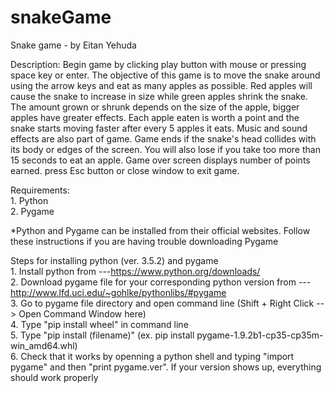 # snakeGame
Snake game - by Eitan Yehuda

Description:
Begin game by clicking play button with mouse or pressing space key or enter. The objective of this game is to move the snake around using the arrow keys and eat as many apples as possible. Red apples will cause the snake to increase in size while green apples shrink the snake. The amount grown or shrunk depends on the size of the apple, bigger apples have greater effects. Each apple eaten is worth a point and the snake starts moving faster after every 5 apples it eats. Music and sound effects are also part of game. Game ends if the snake's head collides with its body or edges of the screen. You will also lose if you take too more than 15 seconds to eat an apple. Game over screen displays number of points earned. press Esc button or close window to exit game.

Requirements:
<br>1.  Python
<br>2.  Pygame

*Python and Pygame can be installed from their official websites. Follow these instructions if you are having trouble downloading Pygame

Steps for installing python (ver. 3.5.2) and pygame 
<br>1. Install python from ---https://www.python.org/downloads/
<br>2. Download pygame file for your corresponding python version from ---http://www.lfd.uci.edu/~gohlke/pythonlibs/#pygame
<br>3. Go to pygame file directory and open command line (Shift + Right Click --> Open Command Window here)
<br>4. Type "pip install wheel" in command line 
<br>5. Type "pip install (filename)"   (ex. pip install pygame-1.9.2b1-cp35-cp35m-win_amd64.whl)
<br>6. Check that it works by openning a python shell and typing "import pygame" and then "print pygame.ver". If your version shows up, 
everything should work properly
